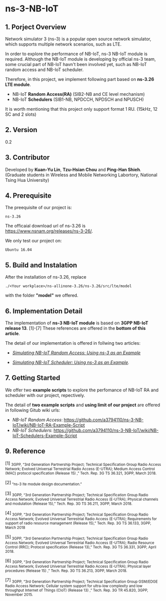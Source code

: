 # ns-3-NB-IoT

## 1. Porject Overview 
Network simulator 3 (ns-3) is a popular open source network simulator, which supports multiple network scenarios, such as LTE. 

In order to explore the performance of NB-IoT, ns-3 NB-IoT module is required. Although the NB-IoT module is developing by official ns-3 team, some crucial part of NB-IoT havn't been involved yet, such as NB-IoT random access and NB-IoT scheduler. 

Therefore, in this project, we implement following part based on **ns-3.26 LTE module**.
* NB-IoT **Random Access(RA)** (SIB2-NB and CE level mechanism)
* NB-IoT **Schedulers** (SIB1-NB, NPDCCH, NPDSCH and NPUSCH) 

It is worth mentioning that this project only support format 1 RU. (15kHz, 12 SC and 2 slots)

## 2. Version
0.2
 
## 3. Contributor

Developed by **Kuan-Yu Lin**, **Tzu-Hsian Chou** and **Ping-Han Shieh**. (Graduate students in Wireless and Mobile Networking Labortory, National Tsing Hua University)

## 4. Prerequisite
The preequisite of our project is:
```
ns-3.26
```
The officaial download url of ns-3.26 is https://www.nsnam.org/releases/ns-3-26/.

We only test our project on:
```
Ubuntu 16.04
```


## 5. Build and Instalation
After the installation of ns-3.26, replace 

    ./<Your workplace>/ns-allinone-3.26/ns-3.26/src/lte/model
with the folder **"model"** we offered.

## 6. Implementation Detail
The implementation of **ns-3 NB-IoT module** is based on **3GPP NB-IoT release 13**. [1]-[7]
These references are offered in the **bottom of this article**.


The detail of our implementation is offered in follwing two articles:

* *[Simulating NB-IoT Random Access: Using ns-3 as an Example](https://drive.google.com/file/d/1RO6PNewPiJe7ZAkEgtAKxc5VUhM--pPT/view?usp=sharing)*

* *[Simulating NB-IoT Scheduler: Using ns-3 as an Example](https://drive.google.com/file/d/1qAG6mTjKeFjokdqFP5QDan21bhWGXEJY/view?usp=sharing).*

## 7. Getting Started
We offer two **example scripts** to explore the perfomance of NB-IoT RA and scheduler with our project, repectively.

The detail of **two example scripts** and **using limit of our project** are offered in following Gitub wiki urls:
* *NB-IoT Random Access*: https://github.com/a3794110/ns-3-NB-IoT/wiki/NB-IoT-RA-Example-Script
* *NB-IoT Schedulers*: https://github.com/a3794110/ns-3-NB-IoT/wiki/NB-IoT-Schedulers-Example-Script




## 9. Reference

[1] <sub>3GPP, “3rd Generation Partnership Project; Technical Specification Group Radio Access Network; Evolved Universal Terrestrial Radio Access (E-UTRA); Medium Access Control (MAC) protocol specification (Release 15) ,” Tech. Rep. 3G TS 36.321, 3GPP, March 2018.<sub>

[2]<sub> “ns-3 lte module design documentation.”<sub>

[3]<sub> 3GPP, “3rd Generation Partnership Project; Technical Specification Group Radio Access Network; Evolved Universal Terrestrial Radio Access (E-UTRA); Physical channels and modulation (Release 15),” Tech. Rep. 3G TS 36.211, 3GPP, March 2018.<sub>

[4]<sub>  3GPP, “3rd Generation Partnership Project; Technical Specification Group Radio Access Network; Evolved Universal Terrestrial Radio Access (E-UTRA); Requirements for support of radio resource management (Release 15),” Tech. Rep. 3G TS 36.133, 3GPP, March 2018 <sub>

[5]<sub> 3GPP, “3rd Generation Partnership Project; Technical Specification Group Radio Access Network; Evolved Universal Terrestrial Radio Access (E-UTRA); Radio Resource Control (RRC); Protocol specification (Release 13),” Tech. Rep. 3G TS 36.331, 3GPP, April 2018.<sub>


[6] <sub>3GPP, “3rd Generation Partnership Project; Technical Specification
Group Radio Access Network; Evolved Universal Terrestrial Radio Access (E-UTRA); Physical layer procedures (Release 15) ,” Tech. Rep. 3G TS 36.213, 3GPP, March 2018.<sub>

[7] <sub>3GPP, “3rd Generation Partnership Project; Technical Specification Group GSM/EDGE Radio Access Network; Cellular system support for ultra-low complexity and low throughput Internet of Things (CIoT) (Release 13) ,” Tech. Rep. 3G TR 45.820, 3GPP, November 2015.<sub>

